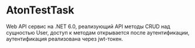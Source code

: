 # AtonTestTask
 Web API сервис на .NET 6.0, реализующий API методы CRUD над сущностью User, доступ к методам открывается после аутентификации, аутентификация реализована через jwt-токен.
